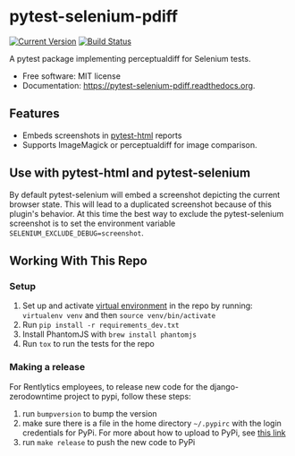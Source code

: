 # pytest-selenium-pdiff

[![Current Version](https://img.shields.io/pypi/v/pytest-selenium-pdiff.svg)](https://pypi.python.org/pypi/pytest-selenium-pdiff)
[![Build Status](https://img.shields.io/circleci/project/rentlytics/pytest-selenium-pdiff.svg)](https://circleci.com/gh/rentlytics/pytest-selenium-pdiff)

A pytest package implementing perceptualdiff for Selenium tests.

* Free software: MIT license
* Documentation: https://pytest-selenium-pdiff.readthedocs.org.

## Features
* Embeds screenshots in [pytest-html](https://pypi.python.org/pypi/pytest-html) reports
* Supports ImageMagick or perceptualdiff for image comparison.

## Use with pytest-html and pytest-selenium
By default pytest-selenium will embed a screenshot depicting the current browser state.  This will lead to a duplicated screenshot because of this plugin's behavior.  At this time the best way to exclude the pytest-selenium screenshot is to set the environment variable `SELENIUM_EXCLUDE_DEBUG=screenshot`.

## Working With This Repo
### Setup
1. Set up and activate [virtual environment](http://docs.python-guide.org/en/latest/dev/virtualenvs/) in the repo by
running: `virtualenv venv` and then `source venv/bin/activate`
1. Run `pip install -r requirements_dev.txt`
1. Install PhantomJS with `brew install phantomjs`
1. Run `tox` to run the tests for the repo

### Making a release
For Rentlytics employees, to release new code for the django-zerodowntime project to pypi, follow these steps:

1. run `bumpversion` to bump the version
1. make sure there is a file in the home directory `~/.pypirc` with the login credentials for PyPi.  For more about
how to upload to PyPi, see [this link](http://peterdowns.com/posts/first-time-with-pypi.html)
1. run `make release` to push the new code to PyPi
